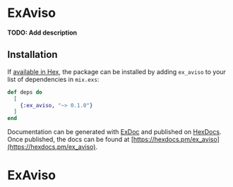 # ExAviso

**TODO: Add description**

## Installation

If [available in Hex](https://hex.pm/docs/publish), the package can be installed
by adding `ex_aviso` to your list of dependencies in `mix.exs`:

```elixir
def deps do
  [
    {:ex_aviso, "~> 0.1.0"}
  ]
end
```

Documentation can be generated with [ExDoc](https://github.com/elixir-lang/ex_doc)
and published on [HexDocs](https://hexdocs.pm). Once published, the docs can
be found at [https://hexdocs.pm/ex_aviso](https://hexdocs.pm/ex_aviso).

# ExAviso
